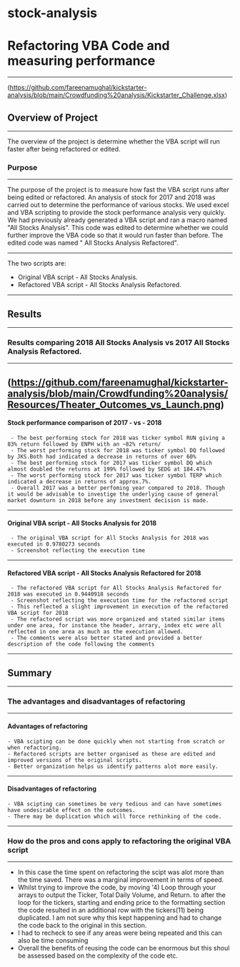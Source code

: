 # stock-analysis


# Refactoring VBA Code and measuring performance
---
(https://github.com/fareenamughal/kickstarter-analysis/blob/main/Crowdfunding%20analysis/Kickstarter_Challenge.xlsx)
## Overview of Project
---
The overview of the project is determine whether the VBA script will run faster after being refactored or edited. 
### Purpose
---
The purpose of the project is to measure how fast the VBA script runs after being edited or refactored.
An analysis of stock for 2017 and 2018 was carried out to determine the performance of various stocks. We used excel and VBA scripting to provide the stock            performance analysis very quickly. We had previously already generated a VBA script and ran a macro named "All Stocks Analysis". This code was edited to determine      whether we could further improve the VBA code so that it would run faster than before. The edited code was named " All Stocks Analysis Refactored".

---
The two scripts are:
  - Original VBA script - All Stocks Analysis.
  - Refactored VBA script - All Stocks Analysis Refactored.
---
## Results
--- 
### Results comparing 2018 All Stocks Analysis vs 2017 All Stocks Analysis Refactored.
---
(https://github.com/fareenamughal/kickstarter-analysis/blob/main/Crowdfunding%20analysis/Resources/Theater_Outcomes_vs_Launch.png)
----
#### Stock performance comparison of 2017 - vs - 2018
     - The best performing stock for 2018 was ticker symbol RUN giving a 83% return followed by ENPH with an ~82% return/
     - The worst performing stock for 2018 was ticker symbol DQ followed by JKS.Both had indicated a decrease in returns of over 60%
     - The best performing stock for 2017 was ticker symbol DQ which almost doubled the returns at 199% followed by SEDG at 184.47%
     - The worst performing stock for 2017 was ticker symbol TERP which indicated a decrease in returns of approx.7%.
     - Overall 2017 was a better perfoming year compared to 2018. Though it would be advisable to investige the underlying cause of general market downturn in 2018 before any investment decision is made.	 
----
#### Original VBA script - All Stocks Analysis for 2018
     - The original VBA script for All Stocks Analysis for 2018 was executed in 0.9780273 seconds
     - Screenshot reflecting the execution time
----
#### Refactored VBA script - All Stocks Analysis Refactored for 2018
     - The refactored VBA script for All Stocks Analysis Refactored for 2018 was executed in 0.9440918 seconds 
     - Screenshot reflecting the execution time for the refactored script
     - This reflected a slight improvement in execution of the refactored VBA script for 2018
     - The refactored script was more organized and stated similar items under one area, for instance the header, arrary, index etc were all reflected in one area as much as the execution allowed.
     - The comments were also better stated and provided a better description of the code following the comments

---
## Summary
---
### The advantages and disadvantages of refactoring
---
#### Advantages of refactoring
    - VBA scipting can be done quickly when not starting from scratch or when refactoring.
    - Refactored scripts are better organised as these are edited and improved versions of the original scripts.
    - Better organization helps us identify patterns alot more easily. 
---
#### Disadvantages of refactoring
    - VBA scipting can sometimes be very tedious and can have sometimes have undesirable effect on the outcomes.
    - There may be duplication which will force rethinking of the code.
---

### How do the pros and cons apply to refactoring the original VBA script
---
  - In this case the time spent on refactoring the scipt was alot more than the time saved. There was a marginal improvement in terms of speed.
  - Whilst trying to improve the code, by moving '4) Loop through your arrays to output the Ticker, Total Daily Volume, and Return. to after the loop for the tickers, starting and ending price to the formatting section the code resulted in an additional row with the tickers(11) being duplicated. I am not sure why this kept happening and had to change the code back to the original in this section.
  - I had to recheck to see if any areas were being repeated and this can also be time consuming
  - Overall the benefits of reusing the code can be enormous but this shoul be assessed based on the complexity of the code etc. 

